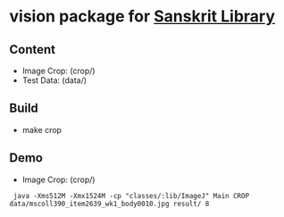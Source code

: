 # vision package for [**Sanskrit Library**](http://sanskritlibrary.org/)

## Content
- Image Crop: (crop/) 
- Test Data: (data/) 

## Build
- make crop

## Demo
- Image Crop: (crop/) 
```
 java -Xms512M -Xmx1524M -cp "classes/:lib/ImageJ" Main CROP data/mscoll390_item2639_wk1_body0010.jpg result/ 8
 ```
